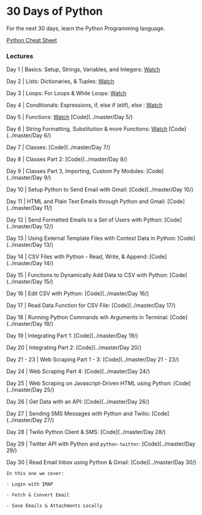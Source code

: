 # 30 Days of Python

For the next 30 days, learn the Python Programming language.

[Python Cheat Sheet](./PythonCheatSheet.md)


### Lectures 
Day 1 | Basics: Setup, Strings, Variables, and Integers: [Watch](https://www.codingforentrepreneurs.com/projects/30-days-python/day-1-basics-setup-strings-variables-and-integers/)

Day 2 | Lists: Dictionaries, & Tuples: [Watch](https://www.codingforentrepreneurs.com/projects/30-days-python/day-2-lists-dictionaries-tuples/)

Day 3 | Loops: For Loops & While Loops: [Watch](https://www.codingforentrepreneurs.com/projects/30-days-python/day-3-loops-loops-while-loops/)

Day 4 | Conditionals: Expressions, if, else if (elif), else : [Watch](https://www.codingforentrepreneurs.com/projects/30-days-python/day-4-conditionals-expressions-if-else-if-elif-els/)

Day 5 | Functions: [Watch](https://www.codingforentrepreneurs.com/projects/30-days-python/day-5-functions/) [Code](../master/Day 5/)

Day 6 | String Formatting, Substitution & more Functions: [Watch](https://www.codingforentrepreneurs.com/projects/30-days-python/day-6-string-formatting-substitution-and-more-func/) [Code](../master/Day 6/)

Day 7 | Classes: [Code](../master/Day 7/)

Day 8 | Classes Part 2: [Code](../master/Day 8/)

Day 9 | Classes Part 3, Importing, Custom Py Modules: [Code](../master/Day 9/)

Day 10 | Setup Python to Send Email with Gmail: [Code](../master/Day 10/)

Day 11 | HTML and Plain Text Emails through Python and Gmail: [Code](../master/Day 11/)

Day 12 | Send Formatted Emails to a Set of Users with Python: [Code](../master/Day 12/)

Day 13 | Using External Template Files with Context Data in Python: [Code](../master/Day 13/)

Day 14 | CSV Files with Python - Read, Write, & Append: [Code](../master/Day 14/)

Day 15 | Functions to Dynamically Add Data to CSV with Python: [Code](../master/Day 15/)

Day 16 | Edit CSV with Python: [Code](../master/Day 16/)

Day 17 | Read Data Function for CSV File: 
    [Code](../master/Day 17/)

Day 18 | Running Python Commands wih Arguments in Terminal: [Code](../master/Day 18/)

Day 19 | Integrating Part 1: [Code](../master/Day 19/)

Day 20 | Integrating Part 2: [Code](../master/Day 20/)

Day 21 - 23 | Web Scraping Part 1 - 3: [Code](../master/Day 21 - 23/)

Day 24 | Web Scraping Part 4: [Code](../master/Day 24/)

Day 25 | Web Scraping on Javascript-Driven HTML using Python: [Code](../master/Day 25/)

Day 26 | Get Data with an API: [Code](../master/Day 26/)

Day 27 | Sending SMS Messages with Python and Twilio: [Code](../master/Day 27/)

Day 28 | Twilio Python Client & SMS: [Code](../master/Day 28/)

Day 29 | Twitter API with Python and `python-twitter`: [Code](../master/Day 29/)

Day 30 | Read Email Inbox using Python & Gmail: [Code](../master/Day 30/)

    In this one we cover: 

    - Login with IMAP

    - Fetch & Convert Email
    
    - Save Emails & Attachments Locally
   

